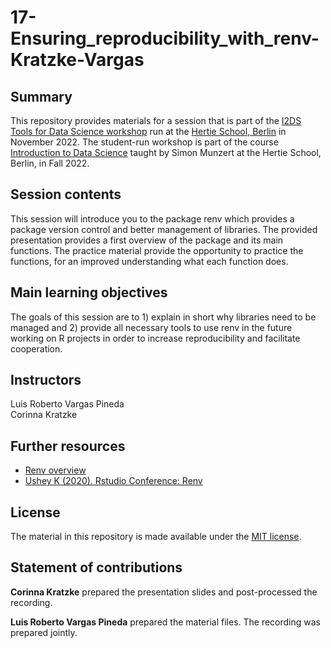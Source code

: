 # 17-Ensuring_reproducibility_with_renv-Kratzke-Vargas

## Summary

This repository provides materials for a session that is part of the [I2DS Tools for Data Science workshop](https://github.com/intro-to-data-science-22-workshop) run at the [Hertie School, Berlin](https://www.hertie-school.org/en/) in November 2022. The student-run workshop is part of the course [Introduction to Data Science](https://github.com/intro-to-data-science-22) taught by Simon Munzert at the Hertie School, Berlin, in Fall 2022.

## Session contents

This session will introduce you to the package renv which provides a package version control and better management of libraries. The provided presentation provides a first overview of the package and its main functions. The practice material provide the opportunity to practice the functions, for an improved understanding what each function does. 

## Main learning objectives

The goals of this session are to 1) explain in short why libraries need to be managed and 2) provide all necessary tools to use renv in the future working on R projects in order to increase reproducibility and facilitate cooperation. 

## Instructors

Luis Roberto Vargas Pineda
<br>
Corinna Kratzke

## Further resources

- [Renv overview](https://rstudio.github.io/renv/)
- [Ushey K (2020). Rstudio Conference: Renv](https://github.com/kevinushey/2020-rstudio-conf) 



## License
The material in this repository is made available under the [MIT license](http://opensource.org/licenses/mit-license.php). 

## Statement of contributions

**Corinna Kratzke** prepared the presentation slides and post-processed the recording.

**Luis Roberto Vargas Pineda** prepared the material files. The recording was prepared jointly. 
